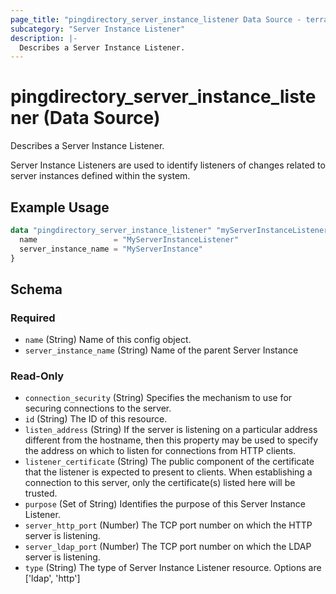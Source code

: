```yaml
---
page_title: "pingdirectory_server_instance_listener Data Source - terraform-provider-pingdirectory"
subcategory: "Server Instance Listener"
description: |-
  Describes a Server Instance Listener.
---
```


# pingdirectory_server_instance_listener (Data Source)

Describes a Server Instance Listener.

Server Instance Listeners are used to identify listeners of changes related to server instances defined within the system.

## Example Usage

```terraform
data "pingdirectory_server_instance_listener" "myServerInstanceListener" {
  name                 = "MyServerInstanceListener"
  server_instance_name = "MyServerInstance"
}
```

<!-- schema generated by tfplugindocs -->
## Schema

### Required

- `name` (String) Name of this config object.
- `server_instance_name` (String) Name of the parent Server Instance

### Read-Only

- `connection_security` (String) Specifies the mechanism to use for securing connections to the server.
- `id` (String) The ID of this resource.
- `listen_address` (String) If the server is listening on a particular address different from the hostname, then this property may be used to specify the address on which to listen for connections from HTTP clients.
- `listener_certificate` (String) The public component of the certificate that the listener is expected to present to clients. When establishing a connection to this server, only the certificate(s) listed here will be trusted.
- `purpose` (Set of String) Identifies the purpose of this Server Instance Listener.
- `server_http_port` (Number) The TCP port number on which the HTTP server is listening.
- `server_ldap_port` (Number) The TCP port number on which the LDAP server is listening.
- `type` (String) The type of Server Instance Listener resource. Options are ['ldap', 'http']


